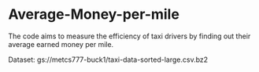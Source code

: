 # Average-Money-per-mile
The code aims to measure the efficiency of taxi drivers by finding out their average earned money per mile.

Dataset: gs://metcs777-buck1/taxi-data-sorted-large.csv.bz2
